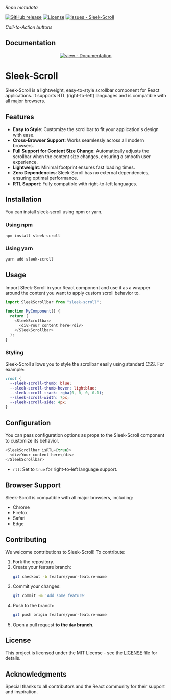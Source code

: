 _Repo metadata_

[![GitHub release](https://img.shields.io/github/release/Raphael2001/Sleek-Scroll?include_prereleases=&sort=semver&color=blue)](https://github.com/Raphael2001/Sleek-Scroll/releases/)
[![License](https://img.shields.io/badge/License-MIT-blue)](#license)
[![issues - Sleek-Scroll](https://img.shields.io/github/issues/Raphael2001/Sleek-Scroll)](https://github.com/Raphael2001/Sleek-Scroll/issues)

_Call-to-Action buttons_

<div align="center">

</div>

## Documentation

<div align="center">

[![view - Documentation](https://img.shields.io/badge/view-Documentation-blue?style=for-the-badge)](/docs/ "Go to project documentation")

</div>

# Sleek-Scroll

Sleek-Scroll is a lightweight, easy-to-style scrollbar component for React applications. It supports RTL (right-to-left) languages and is compatible with all major browsers.

## Features

- **Easy to Style**: Customize the scrollbar to fit your application's design with ease.
- **Cross-Browser Support**: Works seamlessly across all modern browsers.
- **Full Support for Content Size Change**: Automatically adjusts the scrollbar when the content size changes, ensuring a smooth user experience.
- **Lightweight**: Minimal footprint ensures fast loading times.
- **Zero Dependencies**: Sleek-Scroll has no external dependencies, ensuring optimal performance.
- **RTL Support**: Fully compatible with right-to-left languages.

## Installation

You can install sleek-scroll using npm or yarn.

### Using npm

```bash
npm install sleek-scroll
```

### Using yarn

```bash
yarn add sleek-scroll
```

## Usage

Import Sleek-Scroll in your React component and use it as a wrapper around the content you want to apply custom scroll behavior to.

```javascript
import SleekScrollbar from "sleek-scroll";

function MyComponent() {
  return (
    <SleekScrollbar>
      <div>Your content here</div>
    </SleekScrollbar>
  );
}
```

### Styling

Sleek-Scroll allows you to style the scrollbar easily using standard CSS. For example:

```css
:root {
  --sleek-scroll-thumb: blue;
  --sleek-scroll-thumb-hover: lightblue;
  --sleek-scroll-track: rgba(0, 0, 0, 0.1);
  --sleek-scroll-width: 7px;
  --sleek-scroll-side: 4px;
}
```

## Configuration

You can pass configuration options as props to the Sleek-Scroll component to customize its behavior.

```javascript
<SleekScrollbar isRTL={true}>
  <div>Your content here</div>
</SleekScrollbar>
```

- `rtl`: Set to `true` for right-to-left language support.

## Browser Support

Sleek-Scroll is compatible with all major browsers, including:

- Chrome
- Firefox
- Safari
- Edge

## Contributing

We welcome contributions to Sleek-Scroll! To contribute:

1. Fork the repository.
2. Create your feature branch:
   ```bash
   git checkout -b feature/your-feature-name
   ```
3. Commit your changes:
   ```bash
   git commit -m 'Add some feature'
   ```
4. Push to the branch:
   ```bash
   git push origin feature/your-feature-name
   ```
5. Open a pull request **to the `dev` branch**.

## License

This project is licensed under the MIT License - see the [LICENSE](LICENSE.md) file for details.

## Acknowledgments

Special thanks to all contributors and the React community for their support and inspiration.

